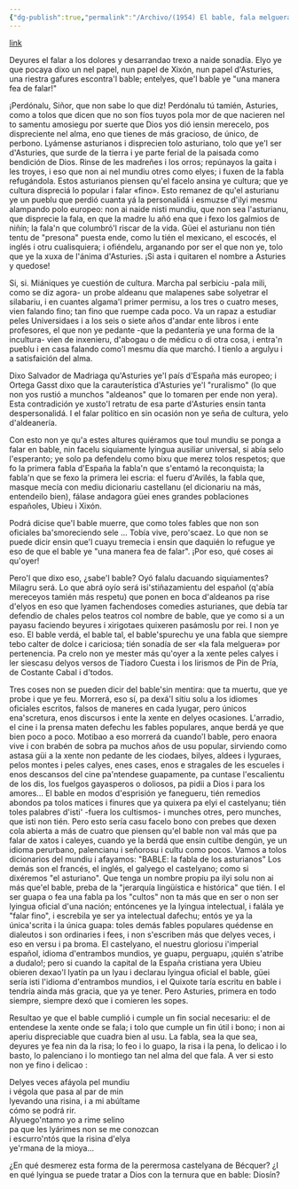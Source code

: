 ```yaml
---
{"dg-publish":true,"permalink":"/Archivo/(1954) El bable, fala melguera/","tags":["#Siglo_20","central","a1954","escrito","Alfredo_Villa","Gijón","periódico","opinión"]}
---
```


[link](https://cosescelebres.blogspot.com/2024/09/anu-1954-el-bable-fala-melguera-de.html)

Deyures el falar a los dolores y desarrandao trexo a naide sonadía. Elyo ye que pocaya dixo un nel papel, nun papel de Xixón, nun papel d'Asturies, una riestra gafures escontra'l bable; entelyes, que'l bable ye "una manera fea de falar!"

¡Perdónalu, Siñor, que non sabe lo que diz! Perdónalu tú tamién, Asturies, como a tolos que dicen que no son fíos tuyos pola mor de que nacieren nel to samentu amosiegu por suerte que Dios yos dió iensin merecelo, pos dispreciente nel alma, eno que tienes de más gracioso, de único, de perbono. Lyámense asturianos i disprecien tolo asturiano, tolo que ye'l ser d'Asturies, que surde de la tierra i ye parte ferial de la paisada como bendición de Dios. Rinse de les madreñes i los orros; repúnayos la gaita i les troyes, i eso que non ai nel mundiu otres como elyes; i fuxen de la fabla refugándola. Estos asturianos piensen qu'el facelo ansina ye cultura; que ye cultura dispreciá lo popular i falar «fino». Esto remanez de qu'el asturianu ye un pueblu que perdió cuanta yá la personalidá i esmuzse d'ilyi mesmu alampando polo europeo: non ai naide nisti mundiu, que non sea l'asturianu, que disprecie la fala, en que la madre lu añó ena que i fexo los galmios de niñín; la fala'n que columbró'l riscar de la vida. Güei el asturianu non tién tentu de "presona" puesta ende, como lu tién el mexicano, el escocés, el inglés i otru cualisquiera; i ofiéndelu, arganando por ser el que non ye, tolo que ye la xuxa de l'ánima d'Asturies. ¡Si asta i quitaren el nombre a Asturies y quedose!

Si, si. Miániques ye cuestión de cultura. Marcha pal serbiciu -pala mili, como se diz agora- un probe aldeanu que malapenes sabe solyetrar el silabariu, i en cuantes algama'l primer permisu, a los tres o cuatro meses, vien falando fino; tan fino que ruempe cada poco. Va un rapaz a estudiar peles Universidaes i a los seis o siete años d'andar ente libros i ente profesores, el que non ye pedante -que la pedantería ye una forma de la incultura- vien de inxenieru, d'abogau o de médicu o di otra cosa, i entra'n pueblu i en casa falando como'l mesmu día que marchó. I tienlo a argulyu i a satisfaición del alma.
  
Dixo Salvador de Madriaga qu'Asturies ye'l país d'España más europeo; i Ortega Gasst dixo que la carauterística d'Asturies ye'l "ruralismo" (lo que non yos rustió a munchos "aldeanos" que lo tomaren per ende non yera). Esta contradición ye xusto'l retratu de esa parte d'Asturies ensin tanta despersonalidá. I el falar político en sin ocasión non ye seña de cultura, yelo d'aldeanería.

Con esto non ye qu'a estes altures quiéramos que toul mundiu se ponga a falar en bable, nin facelu siquiamente lyingua ausiliar universal, si abía selo l'esperanto; ye solo pa defendelu como bixu que merez tolos respetos; que fo la primera fabla d'España la fabla'n que s'entamó la reconquista; la fabla'n que se fexo la primera lei escria: el fueru d'Avilés, la fabla que, masque mecía con mediu dicionariu castellanu (el dicionariu na más, entendeilo bien), fálase andagora güei enes grandes poblaciones españoles, Ubieu i Xixón.

Podrá dicise que'l bable muerre, que como toles fables que non son oficiales ba'smoreciendo sele ... Tobía vive, pero'scaez. Lo que non se puede dicir ensin que'l cuayu tremecia i ensin que daquién lo refugue ye eso de que el bable ye "una manera fea de falar". ¡Por eso, qué coses ai qu'oyer!

Pero'l que dixo eso, ¿sabe'l bable? Oyó falalu dacuando siquiamentes? Milagru será. Lo que abrá oyío será isi'stiñazamientu del español (q'abía mereceyos tamién más respetu) que ponen en boca d'aldeanos pa rise d'elyos en eso que lyamen fachendoses comedies asturianes, que debía tar defendio de chales pelos teatros col nombre de bable, que ye como si a un payasu faciendo beyures i xirigotaes quixeren pasámoslu por rei. I non ye eso. El bable verdá, el bable tal, el bable'spurechu ye una fabla que siempre tebo calter de dolce i cariciosa; tién sonadía de ser «la fala melguera» por pertenencia. Pa crelo non ye mester más qu'oyer a la xente peles calyes i ler siescasu delyos versos de Tiadoro Cuesta i los lirismos de Pin de Pría, de Costante Cabal i d'todos.

Tres coses non se pueden dicir del bable'sin mentira: que ta muertu, que ye probe i que ye feu. Morrerá, eso sí, pa dexá'l sitiu solu a los idiomes oficiales escritos, falsos de maneres en cada lyugar, pero únicos ena'scretura, enos discursos i ente la xente en delyes ocasiones. L'arradio, el cine i la prensa maten defechu les fables populares, anque berdá ye que bien poco a poco. Motibao a eso morrerá da cuando'l bable, pero enaora vive i con brabén de sobra pa muchos años de usu popular, sirviendo como astasa güi a la xente non pedante de les ciodaes, bilyes, aldees i lyguraes, pelos montes i peles calyes, enes cases, enos e stragales de les escueles i enos descansos del cine pa'ntendese guapamente, pa cuntase l'escalientu de los dis, los fuelgos gayasperos o doliosos, pa pidii a Dios i para los amores... El bable en modos d'esprisión ye fanegueru, tién remedios abondos pa tolos matices i finures que ya quixera pa elyi el castelyanu; tién toles palabres d'isti' -fuera los cultismos- i munches otres, pero munches, que isti non tién. Pero esto sería casu facelo bono con prebes que dexen cola abierta a más de cuatro que piensen qu'el bable non val más que pa falar de xatos i caleyes, cuando ye la berdá que ensin cultibe dengún, ye un idioma perurbano, palencianu i señorosu i cultu como pocos. Vamos a tolos dicionarios del mundiu i afayamos: "BABLE: la fabla de los asturianos" Los demás son el francés, el inglés, el galyego el castelyano; como si dixéremos "el asturiano". Que tenga un nombre propiu pa ilyi solu non ai más que'el bable, preba de la "jerarquía lingüística e histórica" que tién. I el ser guapa o fea una fabla pa los "cultos" non ta más que en ser o non ser lyingua oficial d'una nación; entóncenes ye la lyingua intelectual, i falála ye "falar fino", i escrebila ye ser ya intelectual dafechu; entós ye ya la única'scrita i la única guapa: toles demás fables populares quédense en dialeutos i son ordinaries i fees, i non s'escriben más que delyes veces, i eso en versu i pa broma. El castelyano, el nuestru gloriosu i'imperial español, idioma d'entrambos mundios, ye guapu, perguapu, ¡quién s'atribe a dudalo!; pero si cuando la capital de la España cristiana yera Ubieu obieren dexao'l lyatín pa un lyau i declarau lyingua oficial el bable, güei sería isti l'idioma d'entrambos mundios, i el Quixote taría escritu en bable i tendría ainda más gracia, que ya ye tener. Pero Asturies, primera en todo siempre, siempre dexó que i comieren les sopes.

Resultao ye que el bable cumplió i cumple un fin social necesariu: el de entendese la xente onde se fala; i tolo que cumple un fin útil i bono; i non ai aperiu dispreciable que cuadra bien al usu. La fabla, sea la que sea, deyures ye fea nin da la risa; lo feo i lo guapo, la risa i la pena, lo delicao i lo basto, lo palenciano i lo montiego tan nel alma del que fala. A ver si esto non ye fino i delicao :

Delyes veces afáyola pel mundiu  
i végola que pasa al par de min  
lyevando una risina, i a mi abúltame  
cómo se podrá rir.  
Alyuego'ntamo yo a rime selino  
pa que les lyárimes non se me conozcan  
i escurro'ntós que la risina d'elya  
ye'rmana de la mioya...  
  
¿En qué desmerez esta forma de la perermosa castelyana de Bécquer? ¿I en qué lyingua se puede tratar a Dios con la ternura que en bable: Diosín?